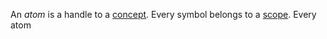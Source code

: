 An *atom* is a handle to a [concept](Concepts). Every symbol belongs to a [scope](Scopes). Every atom 